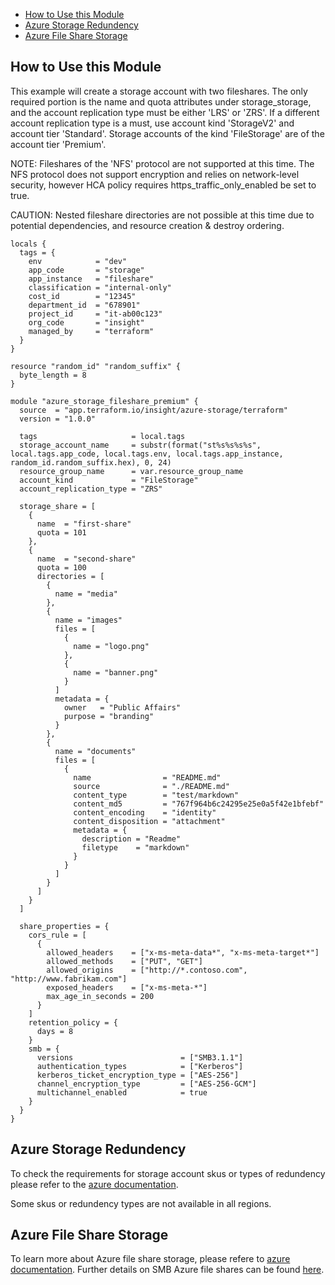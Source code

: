 - [How to Use this Module](#how-to-use-this-module)
- [Azure Storage Redundency](#azure-storage-redundency)
- [Azure File Share Storage](#azure-file-share-storage)

## How to Use this Module

This example will create a storage account with two fileshares. The only required portion is the name and quota attributes under storage_storage, and the account replication type must be either 'LRS' or 'ZRS'. If a different account replication type is a must, use account kind 'StorageV2' and account tier 'Standard'. Storage accounts of the kind 'FileStorage' are of the account tier 'Premium'.

NOTE: Fileshares of the 'NFS' protocol are not supported at this time. The NFS protocol does not support encryption and relies on network-level security, however HCA policy requires https_traffic_only_enabled be set to true.

CAUTION: Nested fileshare directories are not possible at this time due to potential dependencies, and resource creation & destroy ordering. 

```hcl
locals {
  tags = {
    env            = "dev"
    app_code       = "storage"
    app_instance   = "fileshare"
    classification = "internal-only"
    cost_id        = "12345"
    department_id  = "678901"
    project_id     = "it-ab00c123"
    org_code       = "insight"
    managed_by     = "terraform"
  }
}

resource "random_id" "random_suffix" {
  byte_length = 8
}

module "azure_storage_fileshare_premium" {
  source  = "app.terraform.io/insight/azure-storage/terraform"
  version = "1.0.0"
  
  tags                     = local.tags
  storage_account_name     = substr(format("st%s%s%s%s", local.tags.app_code, local.tags.env, local.tags.app_instance, random_id.random_suffix.hex), 0, 24)
  resource_group_name      = var.resource_group_name
  account_kind             = "FileStorage"
  account_replication_type = "ZRS"

  storage_share = [
    {
      name  = "first-share"
      quota = 101
    },
    {
      name  = "second-share"
      quota = 100
      directories = [
        {
          name = "media"
        },
        {
          name = "images"
          files = [
            {
              name = "logo.png"
            },
            {
              name = "banner.png"
            }
          ]
          metadata = {
            owner   = "Public Affairs"
            purpose = "branding"
          }
        },
        {
          name = "documents"
          files = [
            {
              name                = "README.md"
              source              = "./README.md"
              content_type        = "test/markdown"
              content_md5         = "767f964b6c24295e25e0a5f42e1bfebf"
              content_encoding    = "identity"
              content_disposition = "attachment"
              metadata = {
                description = "Readme"
                filetype    = "markdown"
              }
            }
          ]
        }
      ]
    }
  ]

  share_properties = {
    cors_rule = [
      {
        allowed_headers    = ["x-ms-meta-data*", "x-ms-meta-target*"]
        allowed_methods    = ["PUT", "GET"]
        allowed_origins    = ["http://*.contoso.com", "http://www.fabrikam.com"]
        exposed_headers    = ["x-ms-meta-*"]
        max_age_in_seconds = 200
      }
    ]
    retention_policy = {
      days = 8
    }
    smb = {
      versions                        = ["SMB3.1.1"]
      authentication_types            = ["Kerberos"]
      kerberos_ticket_encryption_type = ["AES-256"]
      channel_encryption_type         = ["AES-256-GCM"]
      multichannel_enabled            = true
    }
  }
}
```

## Azure Storage Redundency

To check the requirements for storage account skus or types of redundency please refer to the [azure documentation](https://learn.microsoft.com/en-us/azure/storage/common/storage-redundancy?toc=%2Fazure%2Fstorage%2Fblobs%2Ftoc.json&bc=%2Fazure%2Fstorage%2Fblobs%2Fbreadcrumb%2Ftoc.json#summary-of-redundancy-options).  

Some skus or redundency types are not available in all regions. 

## Azure File Share Storage

To learn more about Azure file share storage, please refere to [azure documentation](https://learn.microsoft.com/en-us/azure/storage/files/storage-files-introduction). Further details on SMB Azure file shares can be found [here](https://learn.microsoft.com/en-us/azure/storage/files/storage-how-to-create-file-share?tabs=azure-portal).
